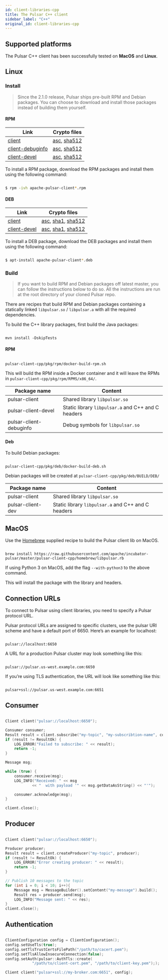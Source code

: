 ```yaml
---
id: client-libraries-cpp
title: The Pulsar C++ client
sidebar_label: "C++"
original_id: client-libraries-cpp
---
```


## Supported platforms

The Pulsar C++ client has been successfully tested on **MacOS** and **Linux**.

## Linux

### Install

> Since the 2.1.0 release, Pulsar ships pre-built RPM and Debian packages. You can choose to download
> and install those packages instead of building them yourself.

#### RPM

| Link | Crypto files |
|------|--------------|
| [client](@pulsar:rpm:client@) | [asc](@pulsar:rpm:client@.asc), [sha512](@pulsar:rpm:client@.sha512) |
| [client-debuginfo](@pulsar:rpm:client-debuginfo@) | [asc](@pulsar:rpm:client-debuginfo@.asc),  [sha512](@pulsar:rpm:client-debuginfo@.sha512) |
| [client-devel](@pulsar:rpm:client-devel@) | [asc](@pulsar:rpm:client-devel@.asc),  [sha512](@pulsar:rpm:client-devel@.sha512) |

To install a RPM package, download the RPM packages and install them using the following command:

```bash

$ rpm -ivh apache-pulsar-client*.rpm

```

#### DEB

| Link | Crypto files |
|------|--------------|
| [client](@pulsar:deb:client@) | [asc](@pulsar:deb:client@.asc), [sha1](@pulsar:deb:client@.sha1), [sha512](@pulsar:deb:client@.sha512) |
| [client-devel](@pulsar:deb:client-devel@) | [asc](@pulsar:deb:client-devel@.asc), [sha1](@pulsar:deb:client-devel@.sha1), [sha512](@pulsar:deb:client-devel@.sha512) |

To install a DEB package, download the DEB packages and install them using the following command:

```bash

$ apt-install apache-pulsar-client*.deb

```

### Build

> If you want to build RPM and Debian packages off latest master, you can follow the instructions
> below to do so. All the instructions are run at the root directory of your cloned Pulsar
> repo.

There are recipes that build RPM and Debian packages containing a
statically linked `libpulsar.so` / `libpulsar.a` with all the required
dependencies.

To build the C++ library packages, first build the Java packages:

```shell

mvn install -DskipTests

```

#### RPM

```shell

pulsar-client-cpp/pkg/rpm/docker-build-rpm.sh

```

This will build the RPM inside a Docker container and it will leave the RPMs
in `pulsar-client-cpp/pkg/rpm/RPMS/x86_64/`.

| Package name | Content |
|-----|-----|
| pulsar-client | Shared library `libpulsar.so` |
| pulsar-client-devel | Static library `libpulsar.a` and C++ and C headers |
| pulsar-client-debuginfo | Debug symbols for `libpulsar.so` |

#### Deb

To build Debian packages:

```shell

pulsar-client-cpp/pkg/deb/docker-build-deb.sh

```

Debian packages will be created at `pulsar-client-cpp/pkg/deb/BUILD/DEB/`

| Package name | Content |
|-----|-----|
| pulsar-client | Shared library `libpulsar.so` |
| pulsar-client-dev | Static library `libpulsar.a` and C++ and C headers |

## MacOS

Use the [Homebrew](https://brew.sh/) supplied recipe to build the Pulsar
client lib on MacOS.

```shell

brew install https://raw.githubusercontent.com/apache/incubator-pulsar/master/pulsar-client-cpp/homebrew/libpulsar.rb

```

If using Python 3 on MacOS, add the flag `--with-python3` to the above command.

This will install the package with the library and headers.

## Connection URLs


To connect to Pulsar using client libraries, you need to specify a Pulsar protocol URL.

Pulsar protocol URLs are assigned to specific clusters, use the pulsar URI scheme and have a default port of 6650. Here’s an example for localhost:

```http

pulsar://localhost:6650

```

A URL for a production Pulsar cluster may look something like this:

```http

pulsar://pulsar.us-west.example.com:6650

```

If you’re using TLS authentication, the URL will look like something like this:

```http

pulsar+ssl://pulsar.us-west.example.com:6651

```

## Consumer

```c++

Client client("pulsar://localhost:6650");

Consumer consumer;
Result result = client.subscribe("my-topic", "my-subscribtion-name", consumer);
if (result != ResultOk) {
    LOG_ERROR("Failed to subscribe: " << result);
    return -1;
}

Message msg;

while (true) {
    consumer.receive(msg);
    LOG_INFO("Received: " << msg
            << "  with payload '" << msg.getDataAsString() << "'");

    consumer.acknowledge(msg);
}

client.close();

```

## Producer

```c++

Client client("pulsar://localhost:6650");

Producer producer;
Result result = client.createProducer("my-topic", producer);
if (result != ResultOk) {
    LOG_ERROR("Error creating producer: " << result);
    return -1;
}

// Publish 10 messages to the topic
for (int i = 0; i < 10; i++){
    Message msg = MessageBuilder().setContent("my-message").build();
    Result res = producer.send(msg);
    LOG_INFO("Message sent: " << res);
}
client.close();

```

## Authentication

```cpp

ClientConfiguration config = ClientConfiguration();
config.setUseTls(true);
config.setTlsTrustCertsFilePath("/path/to/cacert.pem");
config.setTlsAllowInsecureConnection(false);
config.setAuth(pulsar::AuthTls::create(
            "/path/to/client-cert.pem", "/path/to/client-key.pem"););

Client client("pulsar+ssl://my-broker.com:6651", config);

```


